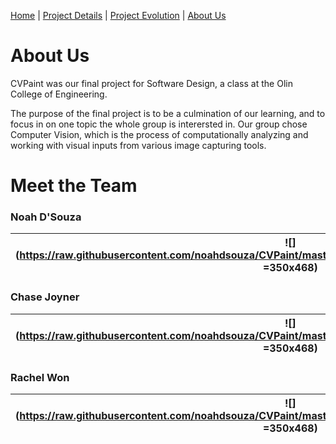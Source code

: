 [Home](index)  |  [Project Details](project_details)  |  [Project Evolution](evolution)  |  [About Us](about)

# About Us

CVPaint was our final project for Software Design, a class at the Olin College of Engineering.

The purpose of the final project is to be a culmination of our learning, and to focus in on one topic the whole group is interersted in. Our group chose Computer Vision, which is the process of computationally analyzing and working with visual inputs from various image capturing tools.

# Meet the Team

### Noah D'Souza
| ![](https://raw.githubusercontent.com/noahdsouza/CVPaint/master/docs/images/Profiles/20180430_200628.png =350x468) | NOah |
|---------------------------------------------------------------------------------------------|------|

### Chase Joyner
| ![](https://raw.githubusercontent.com/noahdsouza/CVPaint/master/docs/images/Profiles/20180430_200553.png =350x468) | chuck |
|---------------------------------------------------------------------------------------------|------|

### Rachel Won
| ![](https://raw.githubusercontent.com/noahdsouza/CVPaint/master/docs/images/Profiles/20180430_200527.png =350x468) | Raechael |
|---------------------------------------------------------------------------------------------|------|
